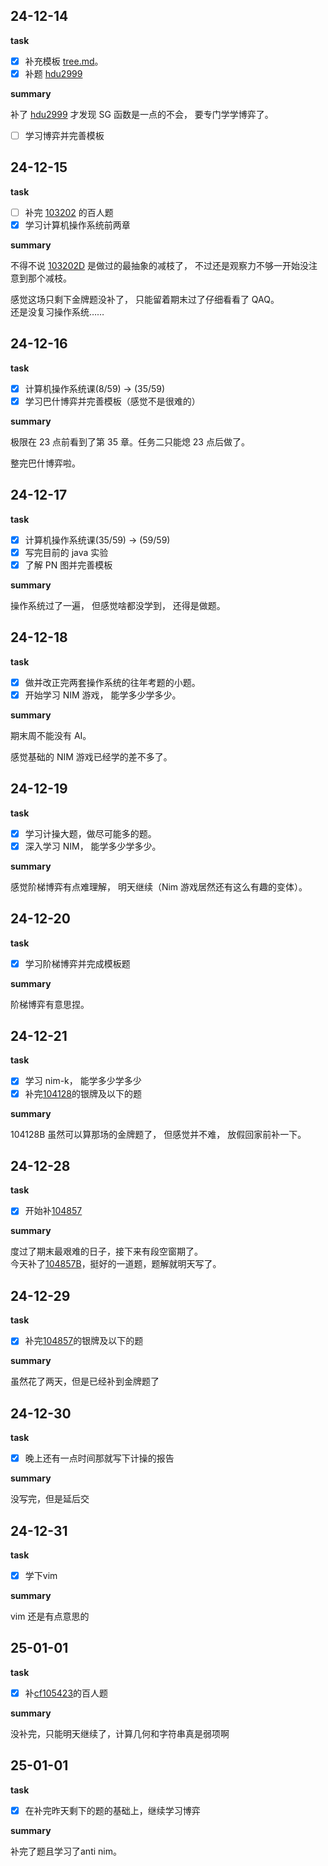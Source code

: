 ## 24-12-14

**task**

- [x] 补充模板 [tree.md](../../Template/Tree.md)。
- [x] 补题 [hdu2999](https://acm.hdu.edu.cn/showproblem.php?pid=2999)

**summary**

补了 [hdu2999](https://acm.hdu.edu.cn/showproblem.php?pid=2999) 才发现 SG 函数是一点的不会， 要专门学学博弈了。

- [ ] 学习博弈并完善模板

## 24-12-15

**task**

- [ ] 补完 [103202](https://codeforces.com/gym/103202) 的百人题
- [x] 学习计算机操作系统前两章

**summary**

不得不说 [103202D](https://codeforces.com/gym/103202/problem/D) 是做过的最抽象的减枝了， 不过还是观察力不够一开始没注意到那个减枝。

感觉这场只剩下金牌题没补了， 只能留着期末过了仔细看看了 QAQ。  
还是没复习操作系统……

## 24-12-16

**task**

- [x] 计算机操作系统课(8/59) -> (35/59)
- [x] 学习巴什博弈并完善模板（感觉不是很难的）

**summary**

极限在 23 点前看到了第 35 章。任务二只能熄 23 点后做了。

整完巴什博弈啦。

## 24-12-17

**task**

- [x] 计算机操作系统课(35/59) -> (59/59)
- [x] 写完目前的 java 实验
- [x] 了解 PN 图并完善模板

**summary**

操作系统过了一遍， 但感觉啥都没学到， 还得是做题。

## 24-12-18

**task**

- [x] 做并改正完两套操作系统的往年考题的小题。
- [x] 开始学习 NIM 游戏， 能学多少学多少。

**summary**

期末周不能没有 AI。  

感觉基础的 NIM 游戏已经学的差不多了。

## 24-12-19

**task**

- [x] 学习计操大题，做尽可能多的题。
- [x] 深入学习 NIM， 能学多少学多少。

**summary**

感觉阶梯博弈有点难理解， 明天继续（Nim 游戏居然还有这么有趣的变体）。

## 24-12-20

**task**

- [x] 学习阶梯博弈并完成模板题

**summary**

阶梯博弈有意思捏。

## 24-12-21

**task**

- [x] 学习 nim-k， 能学多少学多少
- [x] 补完[104128](https://codeforces.com/gym/104128)的银牌及以下的题

**summary**

104128B 虽然可以算那场的金牌题了， 但感觉并不难， 放假回家前补一下。

## 24-12-28

**task**

- [x] 开始补[104857](https://codeforces.com/gym/104857)

**summary**

度过了期末最艰难的日子，接下来有段空窗期了。  
今天补了[104857B](https://codeforces.com/gym/104857/problem/B)，挺好的一道题，题解就明天写了。

## 24-12-29

**task**

- [x] 补完[104857](https://codeforces.com/gym/104857)的银牌及以下的题

**summary**

虽然花了两天，但是已经补到金牌题了

## 24-12-30

**task**

- [x] 晚上还有一点时间那就写下计操的报告

**summary**

没写完，但是延后交

## 24-12-31

**task**

- [x] 学下vim

**summary**

vim 还是有点意思的

## 25-01-01

**task**

- [x] 补[cf105423](https://codeforces.com/gym/105423)的百人题

**summary**

没补完，只能明天继续了，计算几何和字符串真是弱项啊

## 25-01-01

**task**

- [x] 在补完昨天剩下的题的基础上，继续学习博弈

**summary**

补完了题且学习了anti nim。